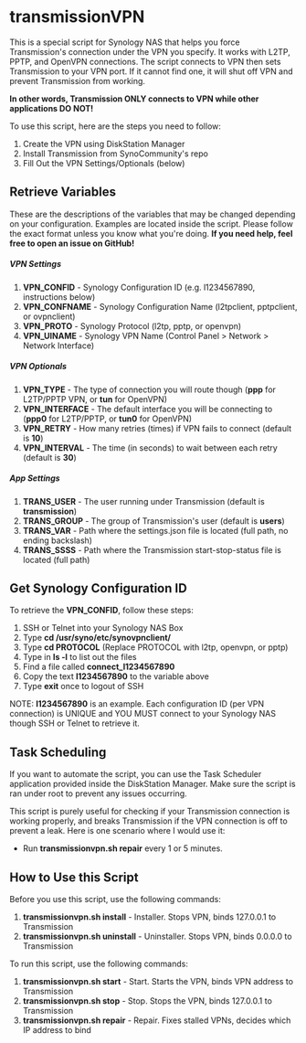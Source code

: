 transmissionVPN
================

This is a special script for Synology NAS that helps you force Transmission's connection under the VPN you specify. It works with L2TP, PPTP, and OpenVPN connections. The script connects to VPN then sets Transmission to your VPN port. If it cannot find one, it will shut off VPN and prevent Transmission from working.

__In other words, Transmission ONLY connects to VPN while other applications DO NOT!__

To use this script, here are the steps you need to follow:

1. Create the VPN using DiskStation Manager
2. Install Transmission from SynoCommunity's repo
3. Fill Out the VPN Settings/Optionals (below)

## Retrieve Variables
These are the descriptions of the variables that may be changed depending on your configuration. Examples are located inside the script. Please follow the exact format unless you know what you're doing. __If you need help, feel free to open an issue on GitHub!__

##### VPN Settings
1. __VPN_CONFID__ - Synology Configuration ID (e.g. l1234567890, instructions below)
2. __VPN_CONFNAME__ - Synology Configuration Name (l2tpclient, pptpclient, or ovpnclient)
3. __VPN_PROTO__ - Synology Protocol (l2tp, pptp, or openvpn)
4. __VPN_UINAME__ - Synology VPN Name (Control Panel > Network > Network Interface)

##### VPN Optionals
1. __VPN_TYPE__ - The type of connection you will route though (__ppp__ for L2TP/PPTP VPN, or __tun__ for OpenVPN)
2. __VPN_INTERFACE__ - The default interface you will be connecting to (__ppp0__ for L2TP/PPTP, or __tun0__ for OpenVPN)
3. __VPN_RETRY__ - How many retries (times) if VPN fails to connect (default is __10__)
4. __VPN_INTERVAL__ - The time (in seconds) to wait between each retry (default is __30__)

##### App Settings
1. __TRANS_USER__ - The user running under Transmission (default is __transmission__)
2. __TRANS_GROUP__ - The group of Transmission's user (default is __users__)
3. __TRANS_VAR__ - Path where the settings.json file is located (full path, no ending backslash)
4. __TRANS_SSSS__ - Path where the Transmission start-stop-status file is located (full path)

## Get Synology Configuration ID
To retrieve the __VPN_CONFID__, follow these steps:

1. SSH or Telnet into your Synology NAS Box
2. Type __cd /usr/syno/etc/synovpnclient/__
3. Type __cd PROTOCOL__ (Replace PROTOCOL with l2tp, openvpn, or pptp)
4. Type in __ls -l__ to list out the files
5. Find a file called __connect_l1234567890__
6. Copy the text __l1234567890__ to the variable above
7. Type __exit__ once to logout of SSH

NOTE: __l1234567890__ is an example. Each configuration ID (per VPN connection) is UNIQUE and YOU MUST connect to your Synology NAS though SSH or Telnet to retrieve it.

## Task Scheduling
If you want to automate the script, you can use the Task Scheduler application provided inside the DiskStation Manager. Make sure the script is ran under root to prevent any issues occurring.

This script is purely useful for checking if your Transmission connection is working properly, and breaks Transmission if the VPN connection is off to prevent a leak. Here is one scenario where I would use it:

* Run __transmissionvpn.sh repair__ every 1 or 5 minutes.

## How to Use this Script
Before you use this script, use the following commands:

1. __transmissionvpn.sh install__ - Installer. Stops VPN, binds 127.0.0.1 to Transmission
2. __transmissionvpn.sh uninstall__ - Uninstaller. Stops VPN, binds 0.0.0.0 to Transmission

To run this script, use the following commands:

1. __transmissionvpn.sh start__ - Start. Starts the VPN, binds VPN address to Transmission
2. __transmissionvpn.sh stop__ - Stop. Stops the VPN, binds 127.0.0.1 to Transmission
3. __transmissionvpn.sh repair__ - Repair. Fixes stalled VPNs, decides which IP address to bind

